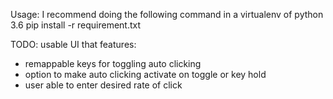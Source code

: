 Usage:
I recommend doing the following command in a virtualenv of python 3.6
pip install -r requirement.txt

TODO:
usable UI that features:
- remappable keys for toggling auto clicking
- option to make auto clicking activate on toggle or key hold
- user able to enter desired rate of click
